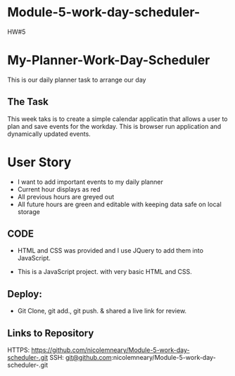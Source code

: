 # Module-5-work-day-scheduler-
HW#5


# My-Planner-Work-Day-Scheduler
This is our daily planner task to arrange our day 



## The Task
This week taks is to create a simple calendar applicatin that allows a user to plan and save events for the workday. This is browser run application and dynamically updated events.

# User Story
* I want to add important events to my daily planner
* Current hour displays as red
* All previous hours are greyed out
* All future hours are green and editable with keeping data safe on local storage

## CODE

* HTML and CSS was provided and I use JQuery to add them into JavaScript.

* This is a JavaScript project.
with very basic HTML and CSS.


## Deploy:
* Git Clone, git add., git push.
& shared a live link for review.


## Links to Repository

HTTPS: https://github.com/nicolemneary/Module-5-work-day-scheduler-.git
SSH: git@github.com:nicolemneary/Module-5-work-day-scheduler-.git




